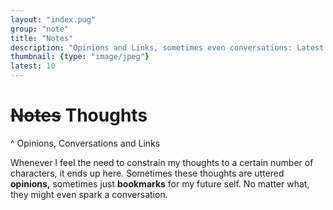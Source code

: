 ```yaml
---
layout: "index.pug"
group: "note"
title: "Notes"
description: "Opinions and Links, sometimes even conversations: Latest thoughts, i.e. message threads."
thumbnail: {type: "image/jpeg"}
latest: 10
---
```


# <del>Notes</del> Thoughts
^ Opinions, Conversations and Links

Whenever I feel the need to constrain my thoughts to a certain number of characters, it ends up here.
Sometimes these thoughts are uttered **opinions,** sometimes just **bookmarks** for my future self.
No matter what, they might even spark a conversation.
